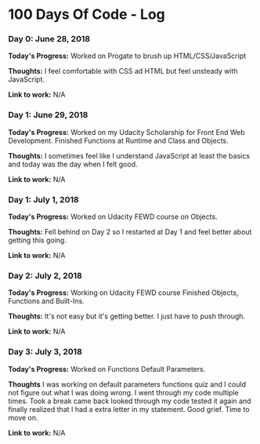 # 100 Days Of Code - Log

### Day 0: June 28, 2018

**Today's Progress:** Worked on Progate to brush up HTML/CSS/JavaScript

**Thoughts:** I feel comfortable with CSS ad HTML but feel unsteady with JavaScript.

**Link to work:** N/A

### Day 1: June 29, 2018

**Today's Progress:** Worked on my Udacity Scholarship for Front End Web Development. Finished Functions at Runtime and Class and Objects.

**Thoughts:** I sometimes feel like I understand JavaScript at least the basics and today was the day when I felt good.

**Link to work:** N/A

### Day 1: July 1, 2018

**Today's Progress:** Worked on Udacity FEWD course on Objects.

**Thoughts:** Fell behind on Day 2 so I restarted at Day 1 and feel better about getting this going.

**Link to work:** N/A

### Day 2: July 2, 2018

**Today's Progress:** Working on Udacity FEWD course Finished Objects, Functions and Built-Ins.

**Thoughts:** It's not easy but it's getting better. I just have to push through.

**Link to work:** N/A

### Day 3: July 3, 2018

**Today's Progress:** Worked on Functions Default Parameters.

**Thoughts** I was working on default parameters functions quiz and I could not figure out what I was doing wrong. I went through my code multiple times. Took a break came back looked through my code tested it again and finally realized that I had a extra letter in my statement. Good grief. Time to move on.

**Link to work:** N/A
